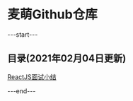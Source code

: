 # 麦萌Github仓库

---start---
## 目录(2021年02月04日更新)
[ReactJS面试小结](https://www.jiadong.live/p/2020-02-03-ReactJS-Interview/)

---end---

